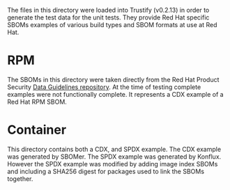The files in this directory were loaded into Trustify (v0.2.13) in order to generate the test data
for the unit tests. They provide Red Hat specific SBOMs examples of various build types and SBOM
formats at use at Red Hat.

# RPM

The SBOMs in this directory were taken directly from the Red Hat Product Security [Data 
Guidelines repository](https://github.com/RedHatProductSecurity/security-data-guidelines/). At the
time of testing complete examples were not functionally complete. It represents a CDX example of a
Red Hat RPM SBOM.

# Container

This directory contains both a CDX, and SPDX example. The CDX example was generated by SBOMer. 
The SPDX example was generated by Konflux. However the SPDX example was modified by adding image
index SBOMs and including a SHA256 digest for packages used to link the SBOMs together.